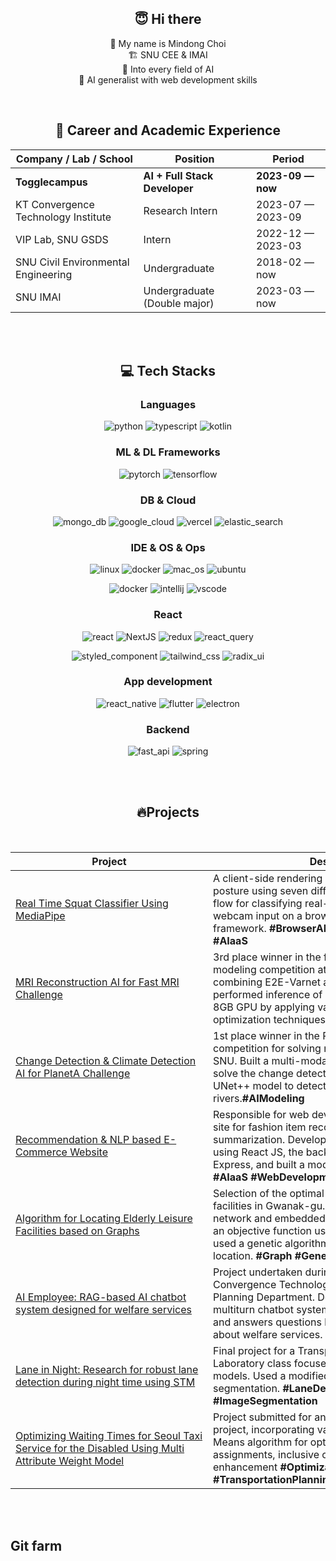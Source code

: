  <div align="center">

## 😇 Hi there

👋 My name is Mindong Choi<br> 🏗️ SNU CEE & IMAI <br> 🥰 Into every field of AI <br> 🌱 AI generalist with web development skills

<be>
<br>

## 📖 Career and Academic Experience

| Company / Lab / School              | Position                       | Period            |
| ----------------------------------- | ------------------------------ | ----------------- |
| **Togglecampus**                    | **AI + Full Stack Developer**  | **2023-09 — now** |
| KT Convergence Technology Institute | Research Intern                | 2023-07 — 2023-09 |
| VIP Lab, SNU GSDS                   | Intern                         | 2022-12 — 2023-03 |
| SNU Civil Environmental Engineering | Undergraduate                  | 2018-02 — now     |
| SNU IMAI                            | Undergraduate (Double major)   | 2023-03 — now     |

<br>
<br>
 
## 💻 Tech Stacks

### Languages
<p align="center">
  <a>
    <img alt="python" src="https://img.shields.io/badge/Python-3776AB?style=for-the-badge&logo=python&logoColor=white">
  </a>
  <a>
    <img alt="typescript" src="https://img.shields.io/badge/TypeScript-007ACC?style=for-the-badge&logo=typescript&logoColor=white">
  </a>
  <a>
    <img alt="kotlin" src="https://img.shields.io/badge/kotlin-%237F52FF.svg?style=for-the-badge&logo=kotlin&logoColor=white">
  </a>
</p>

### ML & DL Frameworks
<p align="center">
  <a>
    <img alt="pytorch" src="https://img.shields.io/badge/PyTorch-EE4C2C?style=for-the-badge&logo=pytorch&logoColor=white">
  </a>
  <a>
    <img alt="tensorflow" src="https://img.shields.io/badge/huggingface-ffd21f?style=for-the-badge">
  </a>
</p>

### DB & Cloud
<p>
  <a>
    <img alt="mongo_db" src="https://img.shields.io/badge/MongoDB-%234ea94b.svg?style=for-the-badge&logo=mongodb&logoColor=white">
  </a>
  <a>
    <img alt="google_cloud" src="https://img.shields.io/badge/GoogleCloud-%234285F4.svg?style=for-the-badge&logo=google-cloud&logoColor=white">
  </a>
  <a>
    <img alt="vercel" src="https://img.shields.io/badge/vercel-%23000000.svg?style=for-the-badge&logo=vercel&logoColor=white">
  </a>
  <a>
    <img alt="elastic_search" src="https://img.shields.io/badge/-ElasticSearch-005571?style=for-the-badge&logo=elasticsearch">
  </a>
</p>

### IDE & OS & Ops
<p>
  <a>
    <img alt="linux" src="https://img.shields.io/badge/Linux-FCC624?style=for-the-badge&logo=linux&logoColor=black">
  </a>
  <a>
    <img alt="docker" src="https://img.shields.io/badge/docker-%230db7ed.svg?style=for-the-badge&logo=docker&logoColor=white">
  </a>
  <a>
    <img alt="mac_os" src="https://img.shields.io/badge/mac%20os-000000?style=for-the-badge&logo=macos&logoColor=F0F0F0">
  </a>
  <a>
    <img alt="ubuntu" src="https://img.shields.io/badge/Ubuntu-E95420?style=for-the-badge&logo=ubuntu&logoColor=white">
  </a>
</p>
<p>
  <a>
    <img alt="docker" src="https://img.shields.io/badge/jira-%230A0FFF.svg?style=for-the-badge&logo=jira&logoColor=white">
  </a>
  <a>
    <img alt="intellij" src="https://img.shields.io/badge/IntelliJIDEA-000000.svg?style=for-the-badge&logo=intellij-idea&logoColor=white">
  </a>
  <a>
    <img alt="vscode" src="https://img.shields.io/badge/Visual%20Studio%20Code-0078d7.svg?style=for-the-badge&logo=visual-studio-code&logoColor=white">
  </a>
</p>


### React
<p>
  <a>
    <img alt="react" src="https://img.shields.io/badge/react-%2320232a.svg?style=for-the-badge&logo=react&logoColor=%2361DAFB" />
  </a>
  <a>
    <img alt="NextJS" src="https://img.shields.io/badge/Next-black?style=for-the-badge&logo=next.js&logoColor=white">
  </a>
  <a>
    <img alt="redux" src="https://img.shields.io/badge/redux-%23593d88.svg?style=for-the-badge&logo=redux&logoColor=white">
  </a>
  <a>
    <img alt="react_query" src="https://img.shields.io/badge/-React%20Query-FF4154?style=for-the-badge&logo=react%20query&logoColor=white">
  </a>
</p>
<p>
  <a> 
    <img alt="styled_component" src="https://img.shields.io/badge/styled--components-DB7093?style=for-the-badge&logo=styled-components&logoColor=white">
  </a>
  <a> 
    <img alt="tailwind_css" src="https://img.shields.io/badge/tailwindcss-%2338B2AC.svg?style=for-the-badge&logo=tailwind-css&logoColor=white">
  </a>
  <a> 
    <img alt="radix_ui" src="https://img.shields.io/badge/radix%20ui-161618.svg?style=for-the-badge&logo=radix-ui&logoColor=white">
  </a>
</p>

### App development

<p align="center">
  <a>
    <img alt="react_native" src="https://img.shields.io/badge/react_native-%2320232a.svg?style=for-the-badge&logo=react&logoColor=%2361DAFB">
  </a>
  <a>
    <img alt="flutter" src="https://img.shields.io/badge/Flutter-%2302569B.svg?style=for-the-badge&logo=Flutter&logoColor=white">
  </a>
  <a>
    <img alt="electron" src="https://img.shields.io/badge/Electron-191970?style=for-the-badge&logo=Electron&logoColor=white">
  </a>
</p>

### Backend

<p align="center">
  <a>
    <img alt="fast_api" src="https://img.shields.io/badge/FastAPI-005571?style=for-the-badge&logo=fastapi">
  </a>
  <a>
    <img alt="spring" src="https://img.shields.io/badge/spring-%236DB33F.svg?style=for-the-badge&logo=spring&logoColor=white">
  </a>
</p>

</div>
</div>

<br>
<br>

<div align='center'>

## 🔥Projects

<br>

<!-- prettier-ignore-start -->
| <center>Project | <center>Description |
| --- | --- | 
| <div style="width:300px">[Real Time Squat Classifier Using MediaPipe](https://github.com/orange-fritters/real-time-squat-classifier) </div>| <div style="width:400px">A client-side rendering service that evaluates squat posture using seven different labels. Developed a flow for classifying real-time pose video data from webcam input on a browser using the MediaPipe framework. **\#BrowserAI \#VideoAI \#Mediapipe #AIaaS** </div> |
| [MRI Reconstruction AI for Fast MRI Challenge](https://github.com/orange-fritters/fast-mri) | 3rd place winner in the fastMRI 2022, the largest AI modeling competition at SNU. Built a model combining E2E-Varnet and RCAN. Trained and performed inference of large-size AI models on an 8GB GPU by applying various model memory optimization techniques. **#MemorySaving #Pytorch** |
| [Change Detection & Climate Detection AI for PlanetA Challenge](https://github.com/orange-fritters/planet-a)| 1st place winner in the PlanetA 2022, an AI modeling competition for solving natural science problems at SNU. Built a multi-modal siamese nested unet to solve the change detection problem. Applied a UNet++ model to detect atmospheric rivers.**\#AIModeling** |
| [Recommendation & NLP based E-Commerce Website](https://github.com/augustinLib/bitamin-conference)| Responsible for web development of an AIaaS demo site for fashion item recommendation and review summarization. Developed the front-end of the site using React JS, the back-end using MongoDB and Express, and built a model server with FastAPI. **#AIaaS #WebDevelopment** |
| [Algorithm for Locating Elderly Leisure Facilities based on Graphs](https://github.com/orange-fritters/urban-design) | Selection of the  optimal locations for elderly leisure facilities in Gwanak-gu. Constructed a pedestrian network and embedded various variables. Designed an objective function using matrix operations and used a genetic algorithm to determine the optimal location. **#Graph #GeneticAlgorithm #MCLP** |
| [AI Employee: RAG-based AI chatbot system designed for welfare services](https://github.com/orange-fritters/ai-employee) | Project undertaken during an internship at KT Convergence Technology Institute's AI Service Planning Department. Developed an RAG-based multiturn chatbot system that recommends services and answers questions based on user inquiries about welfare services. **#RAG #ChatBot #WebDev** |
| [Lane in Night: Research for robust lane detection during night time using STM](https://github.com/orange-fritters/lane-in-night) | Final project for a Transportation Planning and Laboratory class focused on lane detection AI models. Used a modified STM model for lane segmentation. **#LaneDetection #STM #ImageSegmentation** |
| [Optimizing Waiting Times for Seoul Taxi Service for the Disabled Using Multi Attribute Weight Model](https://github.com/orange-fritters/taxi-matching-research) | Project submitted for an undergraduate research project, incorporating various features and the K-Means algorithm for optimizing taxi-user assignments, inclusive of numerous experiments for enhancement **#Optimization #TaxiMatching #TransportationPlanning #Kuhn-Munkres** |



<!-- prettier-ignore-end -->

</div>
<br>
<br>

## Git farm

<p align="center">
  
</p>

